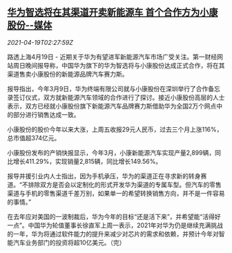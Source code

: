 <!--1618799462000-->
[华为智选将在其渠道开卖新能源车 首个合作方为小康股份--媒体](https://cn.reuters.com/article/huawei-ev-media-0419-idCNKBS2C6066)
------

<div><i>2021-04-19T02:27:59Z</i></div><p>路透上海4月19日 - 近期关于华为有望进军新能源汽车市场广受关注。第一财经网站周日晚间报导称，中国华为旗下的华为智选将与小康股份达成正式合作，将在其渠道售卖小康股份的新能源品牌汽车赛力斯。</p><p>报导指出，今年3月9日，华为终端有限公司就与小康股份在深圳举行了合作备忘录签订仪式，双方就新能源汽车领域的合作进行了探讨。接近小康股份高层的人士表示，双方已经就小康股份旗下新能源汽车品牌赛力斯借助华为全国2万个网点中的部分进行销售达成一致。</p><p>小康股份的股价今年以来大涨，上周五收报29元人民币，过去三个月上涨116%，总市值超374亿元。</p><p>小康股份发布的产销快报显示，今年3月，小康新能源汽车实现产量2,899辆，同比增长411.29%，实现销量2,815辆，同比增长149.56%。</p><p>报导并援引业内人士指出，因为手机承压，华为的渠道正在寻求新的转身赛道。“不排除双方是否会以定制化的形式开发华为渠道的专属车型。但汽车的零售渠道与手机的零售渠道千差万别，如果单一的希望转换销售方向，并不是一件容易的事情。”</p><p>在去年应对美国的一波制裁后，华为今年的目标“还是活下来”，并希望能“活得好一点”。中国华为轮值董事长徐直军上周一表示，2021年对华为仍是继续充满挑战的一年，华为将通过软件能力的提升来减少对芯片的需求和依赖，并预计今年对智能汽车业务部门的投资将超10亿美元。（完）</p>
